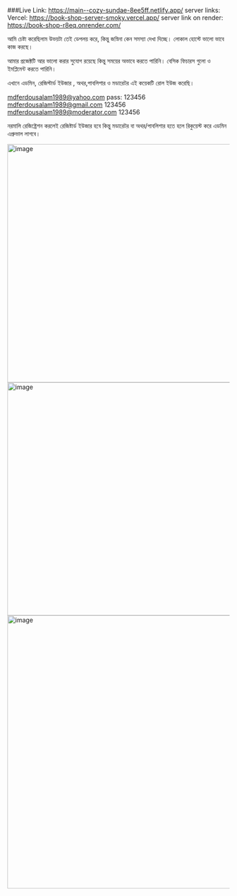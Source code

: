 ###Live Link: https://main--cozy-sundae-8ee5ff.netlify.app/
server links: Vercel:   https://book-shop-server-smoky.vercel.app/
server link on render: https://book-shop-r8eq.onrender.com/

আমি চেষ্টা করেছিলাম উভয়টা তেই ডেপলয় করে, কিন্তু জস্নিনা কেন সমস্যা দেখা দিচ্ছে। লোকাল হোস্টে ভালো ভাবে কাজ করছে।

আমার প্রজেক্টটি আর ভালো করার সুযোগ রয়েছে কিন্তু সময়ের অভাবে করতে পারিনি। বেসিক ফিচারস গুলো ও ইমপ্লিমেন্ট করতে পারিনি।

এখানে এডমিন, রেজিস্টার্ড ইউজার , অথর,পাবলিশার ও মডারেটর এই কয়েকটি রোল ইউজ করেছি।

mdferdousalam1989@yahoo.com   pass: 123456
mdferdousalam1989@gmail.com  123456 
mdferdousalam1989@moderator.com   123456


নরমালি রেজিষ্ট্রেশন করলেই রেজিষ্টার্ড ইউজার হবে কিন্তু মডারেটর বা অথর/পাবলিশার হতে হলে রিকুয়েস্ট করে এডমিন এপ্রুভাল লাগবে।

<img width="540" alt="image" src="https://github.com/mdferdousalam/Book-shop/assets/56306765/949c82c5-ff7e-4ac1-ac2f-f61d67599564">
<img width="528" alt="image" src="https://github.com/mdferdousalam/Book-shop/assets/56306765/7132c350-ced0-4b11-94d9-e49bb41bf88e">
<img width="619" alt="image" src="https://github.com/mdferdousalam/Book-shop/assets/56306765/507d015f-b800-4f66-a685-b0df5c052645">

